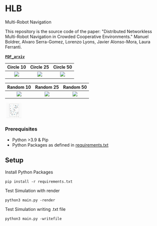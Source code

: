 # HLB
Multi-Robot Navigation

This repository is the source code of the paper: 
"Distributed Networkless Multi-Robot Navigation in Crowded Cooperative Environments."
Manuel Boldrer, Alvaro Serra-Gomez, Lorenzo Lyons, Javier Alonso-Mora, Laura Ferranti.

**[`PDF_arxiv`](https://arxiv.org/pdf/????)** 

Circle 10                   |   Circle 25       | Circle 50 
:-------------------------:|:-------------------------:|:-------------------------:
![](videos/a)  | ![](videos/a) | ![](videos/a)

Random 10                  | Random 25          | Random 50 
:-------------------------:|:-------------------------:|:-------------------------:
![](videos/a) | ![](videos/a) | ![](videos/a)


![]()
<img src="videos/tud.gif" width="50" height="50"/>
### Prerequisites
- Python >3.9 & Pip
- Python Packages as defined in [requirements.txt](requirements.txt) 

## Setup
Install Python Packages
    
    pip install -r requirements.txt

Test Simulation with render

    python3 main.py -render

Test Simulation writing .txt file

    python3 main.py -writefile







